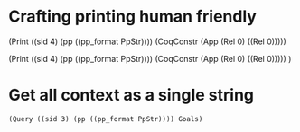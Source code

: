 # Crafting printing human friendly
(Print ((sid 4) (pp ((pp_format PpStr)))) (CoqConstr (App (Rel 0) ((Rel 0)))))

(Print  ((sid 4) (pp ((pp_format PpStr))))   (CoqConstr (App (Rel 0) ((Rel 0))))) )

# Get all context as a single string

``` 
(Query ((sid 3) (pp ((pp_format PpStr)))) Goals)
```